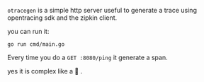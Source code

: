 `otracegen` is a simple http server useful to generate a trace using opentracing
sdk and the zipkin client.

you can run it:

```
go run cmd/main.go
```
Every time you do a `GET :8080/ping` it generate a span.

yes it is complex like a :rocket: .
